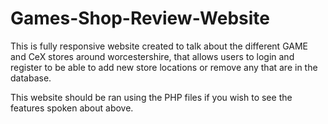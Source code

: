 # Games-Shop-Review-Website
This is fully responsive website created to talk about the different GAME and CeX stores around worcestershire, that allows users to login and register to be able to add new store locations or remove any that are in the database.

This website should be ran using the PHP files if you wish to see the features spoken about above.
